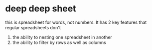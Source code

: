 # deep deep sheet
this is spreadsheet for words, not numbers. It has 2 key features that regular spreadsheets don't
1. the ability to nesting one spreadsheet in another
2. the ability to filter by rows as well as columns
